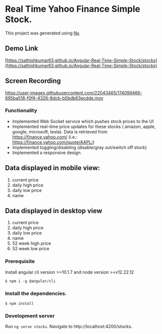 # Real Time Yahoo Finance Simple Stock.

This project was generated using [Nx](https://nx.dev).

## Demo Link

[https://sathishkumar63.github.io/Angular-Real-Time-Simple-Stock/stocks](https://sathishkumar63.github.io/Angular-Real-Time-Simple-Stock/stocks)

## Screen Recording



https://user-images.githubusercontent.com/22043465/174099466-695ba518-f0f4-4326-8dcb-b0bdb63ecdde.mov



### Functionality

- Implemented Web Socket service which pushes stock prices to the UI
- Implemented real-time price updates for these stocks ( amazon, apple, google,
  microsoft, tesla). Data is retrieved from https://finance.yahoo.com/ (i.e.:
  https://finance.yahoo.com/quote/AAPL/)
- Implemented toggling/disabling (disable/gray out/switch off stock)
- Implemented a responsive design.

## Data displayed in mobile view:

1. current price
2. daily high price
3. daily low price
4. name

## Data displayed in desktop view

1. current price
2. daily high price
3. daily low price
4. name
5. 52 week high price
6. 52 week low price

### Prerequisite

Install angular cli version >=10.1.7 and node version >=v12.22.12

```
$ npm i -g @angular/cli
```

### Install the dependencies.

```
$ npm install
```

### Development server

Run `ng serve stocks`. Navigate to http://localhost:4200/stocks.
